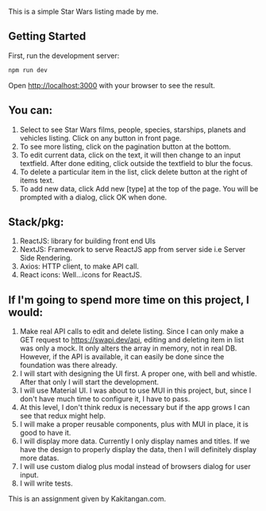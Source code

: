 This is a simple Star Wars listing made by me.

## Getting Started

First, run the development server:

```bash
npm run dev
```

Open [http://localhost:3000](http://localhost:3000) with your browser to see the result.

## You can:
1. Select to see Star Wars films, people, species, starships, planets and vehicles listing. Click on any button in front page.
2. To see more listing, click on the pagination button at the bottom.
3. To edit current data, click on the text, it will then change to an input textfield. After done editing, click outside the textfield to blur the focus.
4. To delete a particular item in the list, click delete button at the right of items text.
5. To add new data, click Add new [type] at the top of the page. You will be prompted with a dialog, click OK when done.

## Stack/pkg:
1. ReactJS: library for building front end UIs
2. NextJS: Framework to serve ReactJS app from server side i.e Server Side Rendering.
3. Axios: HTTP client, to make API call.
4. React icons: Well...icons for ReactJS.

## If I'm going to spend more time on this project, I would:
1. Make real API calls to edit and delete listing. Since I can only make a GET request to https://swapi.dev/api, editing and deleting item in list was only a mock. It only alters the array in memory, not in real DB. However, if the API is available, it can easily be done since the foundation was there already.
2. I will start with designing the UI first. A proper one, with bell and whistle. After that only I will start the development.
3. I will use Material UI. I was about to use MUI in this project, but, since I don't have much time to configure it, I have to pass.
4. At this level, I don't think redux is necessary but if the app grows I can see that redux might help.
5. I will make a proper reusable components, plus with MUI in place, it is good to have it.
6. I will display more data. Currently I only display names and titles. If we have the design to properly display the data, then I will definitely display more datas.
7. I will use custom dialog plus modal instead of browsers dialog for user input.
8. I will write tests.

This is an assignment given by Kakitangan.com.
